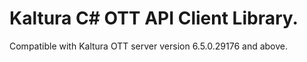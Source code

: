 # Kaltura C# OTT API Client Library.
Compatible with Kaltura OTT server version 6.5.0.29176 and above.
